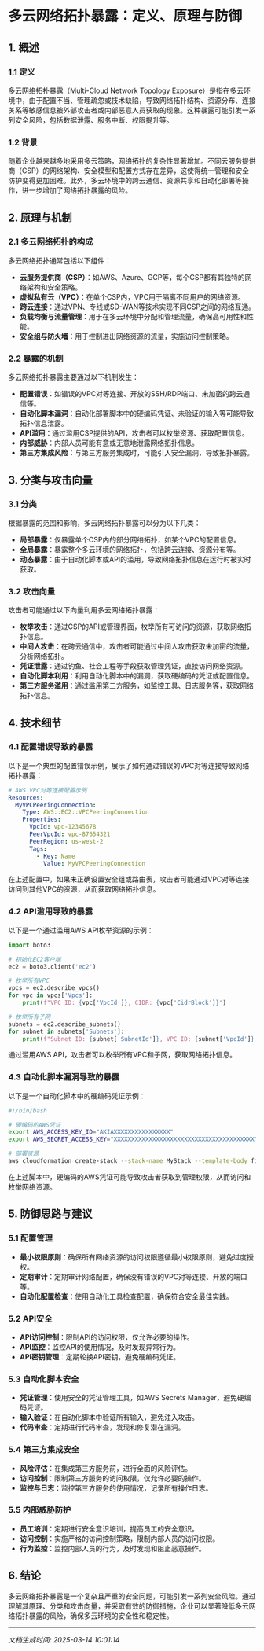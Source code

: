 # 多云网络拓扑暴露：定义、原理与防御

## 1. 概述

### 1.1 定义
多云网络拓扑暴露（Multi-Cloud Network Topology Exposure）是指在多云环境中，由于配置不当、管理疏忽或技术缺陷，导致网络拓扑结构、资源分布、连接关系等敏感信息被外部攻击者或内部恶意人员获取的现象。这种暴露可能引发一系列安全风险，包括数据泄露、服务中断、权限提升等。

### 1.2 背景
随着企业越来越多地采用多云策略，网络拓扑的复杂性显著增加。不同云服务提供商（CSP）的网络架构、安全模型和配置方式存在差异，这使得统一管理和安全防护变得更加困难。此外，多云环境中的跨云通信、资源共享和自动化部署等操作，进一步增加了网络拓扑暴露的风险。

## 2. 原理与机制

### 2.1 多云网络拓扑的构成
多云网络拓扑通常包括以下组件：
- **云服务提供商（CSP）**：如AWS、Azure、GCP等，每个CSP都有其独特的网络架构和安全策略。
- **虚拟私有云（VPC）**：在单个CSP内，VPC用于隔离不同用户的网络资源。
- **跨云连接**：通过VPN、专线或SD-WAN等技术实现不同CSP之间的网络互通。
- **负载均衡与流量管理**：用于在多云环境中分配和管理流量，确保高可用性和性能。
- **安全组与防火墙**：用于控制进出网络资源的流量，实施访问控制策略。

### 2.2 暴露的机制
多云网络拓扑暴露主要通过以下机制发生：
- **配置错误**：如错误的VPC对等连接、开放的SSH/RDP端口、未加密的跨云通信等。
- **自动化脚本漏洞**：自动化部署脚本中的硬编码凭证、未验证的输入等可能导致拓扑信息泄露。
- **API滥用**：通过滥用CSP提供的API，攻击者可以枚举资源、获取配置信息。
- **内部威胁**：内部人员可能有意或无意地泄露网络拓扑信息。
- **第三方集成风险**：与第三方服务集成时，可能引入安全漏洞，导致拓扑暴露。

## 3. 分类与攻击向量

### 3.1 分类
根据暴露的范围和影响，多云网络拓扑暴露可以分为以下几类：
- **局部暴露**：仅暴露单个CSP内的部分网络拓扑，如某个VPC的配置信息。
- **全局暴露**：暴露整个多云环境的网络拓扑，包括跨云连接、资源分布等。
- **动态暴露**：由于自动化脚本或API的滥用，导致网络拓扑信息在运行时被实时获取。

### 3.2 攻击向量
攻击者可能通过以下向量利用多云网络拓扑暴露：
- **枚举攻击**：通过CSP的API或管理界面，枚举所有可访问的资源，获取网络拓扑信息。
- **中间人攻击**：在跨云通信中，攻击者可能通过中间人攻击获取未加密的流量，分析网络拓扑。
- **凭证泄露**：通过钓鱼、社会工程等手段获取管理凭证，直接访问网络资源。
- **自动化脚本利用**：利用自动化脚本中的漏洞，获取硬编码的凭证或配置信息。
- **第三方服务滥用**：通过滥用第三方服务，如监控工具、日志服务等，获取网络拓扑信息。

## 4. 技术细节

### 4.1 配置错误导致的暴露
以下是一个典型的配置错误示例，展示了如何通过错误的VPC对等连接导致网络拓扑暴露：

```yaml
# AWS VPC对等连接配置示例
Resources:
  MyVPCPeeringConnection:
    Type: AWS::EC2::VPCPeeringConnection
    Properties:
      VpcId: vpc-12345678
      PeerVpcId: vpc-87654321
      PeerRegion: us-west-2
      Tags:
        - Key: Name
          Value: MyVPCPeeringConnection
```

在上述配置中，如果未正确设置安全组或路由表，攻击者可能通过VPC对等连接访问到其他VPC的资源，从而获取网络拓扑信息。

### 4.2 API滥用导致的暴露
以下是一个通过滥用AWS API枚举资源的示例：

```python
import boto3

# 初始化EC2客户端
ec2 = boto3.client('ec2')

# 枚举所有VPC
vpcs = ec2.describe_vpcs()
for vpc in vpcs['Vpcs']:
    print(f"VPC ID: {vpc['VpcId']}, CIDR: {vpc['CidrBlock']}")

# 枚举所有子网
subnets = ec2.describe_subnets()
for subnet in subnets['Subnets']:
    print(f"Subnet ID: {subnet['SubnetId']}, VPC ID: {subnet['VpcId']}, CIDR: {subnet['CidrBlock']}")
```

通过滥用AWS API，攻击者可以枚举所有VPC和子网，获取网络拓扑信息。

### 4.3 自动化脚本漏洞导致的暴露
以下是一个自动化脚本中的硬编码凭证示例：

```bash
#!/bin/bash

# 硬编码的AWS凭证
export AWS_ACCESS_KEY_ID="AKIAXXXXXXXXXXXXXXXX"
export AWS_SECRET_ACCESS_KEY="XXXXXXXXXXXXXXXXXXXXXXXXXXXXXXXXXXXXXXXX"

# 部署资源
aws cloudformation create-stack --stack-name MyStack --template-body file://template.yaml
```

在上述脚本中，硬编码的AWS凭证可能导致攻击者获取到管理权限，从而访问和枚举网络资源。

## 5. 防御思路与建议

### 5.1 配置管理
- **最小权限原则**：确保所有网络资源的访问权限遵循最小权限原则，避免过度授权。
- **定期审计**：定期审计网络配置，确保没有错误的VPC对等连接、开放的端口等。
- **自动化配置检查**：使用自动化工具检查配置，确保符合安全最佳实践。

### 5.2 API安全
- **API访问控制**：限制API的访问权限，仅允许必要的操作。
- **API监控**：监控API的使用情况，及时发现异常行为。
- **API密钥管理**：定期轮换API密钥，避免硬编码凭证。

### 5.3 自动化脚本安全
- **凭证管理**：使用安全的凭证管理工具，如AWS Secrets Manager，避免硬编码凭证。
- **输入验证**：在自动化脚本中验证所有输入，避免注入攻击。
- **代码审查**：定期进行代码审查，发现和修复潜在漏洞。

### 5.4 第三方集成安全
- **风险评估**：在集成第三方服务前，进行全面的风险评估。
- **访问控制**：限制第三方服务的访问权限，仅允许必要的操作。
- **监控与日志**：监控第三方服务的使用情况，记录所有操作日志。

### 5.5 内部威胁防护
- **员工培训**：定期进行安全意识培训，提高员工的安全意识。
- **访问控制**：实施严格的访问控制策略，限制内部人员的访问权限。
- **行为监控**：监控内部人员的行为，及时发现和阻止恶意操作。

## 6. 结论

多云网络拓扑暴露是一个复杂且严重的安全问题，可能引发一系列安全风险。通过理解其原理、分类和攻击向量，并采取有效的防御措施，企业可以显著降低多云网络拓扑暴露的风险，确保多云环境的安全性和稳定性。

---

*文档生成时间: 2025-03-14 10:01:14*
